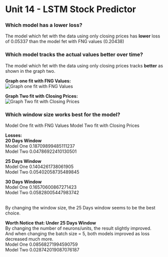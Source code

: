 # Unit 14 - LSTM Stock Predictor
 

### Which model has a lower loss?
The model which fet with the data using only closing prices has **lower** loss of 0.05337 than the model fet with FNG values (0.20438)

### Which model tracks the actual values better over time?
The model which fet with the data using only closing prices tracks **better** as shown in the graph two.

**Graph one fit with FNG Values:**
<br>![Graph one fit with FNG Values](1.png)

**Graph Two fit with Closing Prices:**
<br>![Graph Two fit with Closing Prices](2.png)


### Which window size works best for the model?
Model One fit with FNG Values
Model Two fit with Closing Prices

**Losses:**
<br>**20 Days Window**
<br>Model One 0.18709899485111237
<br>Model Two 0.04786922410130501

**25 Days Window**
<br>Model One 0.1404261738061905
<br>Model Two 0.05402058735489845

**30 Days Window**
<br>Model One 0.16570600867271423
<br>Model Two 0.05828005447983742

<br>By changing the window size, the 25 Days window seems to be the best choice.


**Worth Notice that: Under 25 Days Window**
<br>By changing the number of neurons/units, the result slightly improved.
<br>And when changing the batch size = 5, both models improved as loss decreased much more.
<br>Model One 0.08568271994590759
<br>Model Two 0.028742019087076187